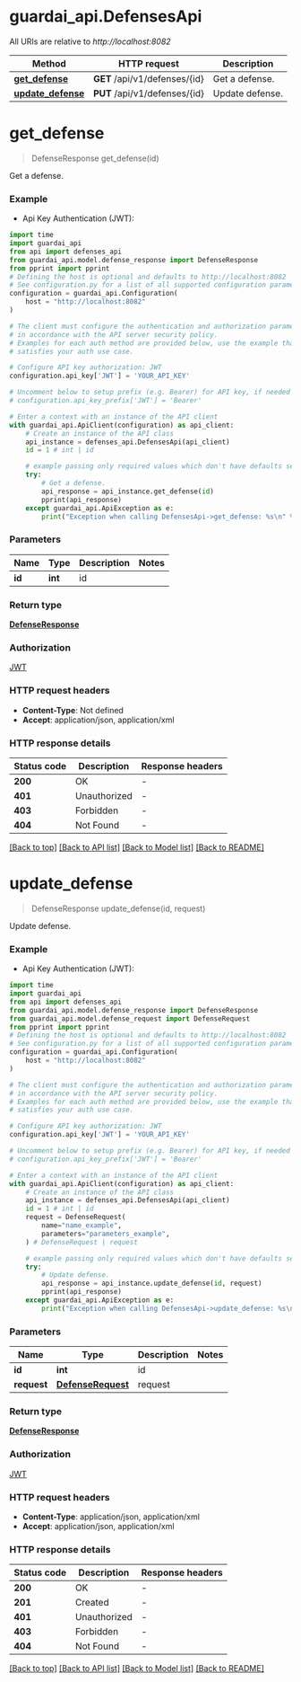 # guardai_api.DefensesApi

All URIs are relative to *http://localhost:8082*

Method | HTTP request | Description
------------- | ------------- | -------------
[**get_defense**](DefensesApi.md#get_defense) | **GET** /api/v1/defenses/{id} | Get a defense.
[**update_defense**](DefensesApi.md#update_defense) | **PUT** /api/v1/defenses/{id} | Update defense.


# **get_defense**
> DefenseResponse get_defense(id)

Get a defense.

### Example

* Api Key Authentication (JWT):

```python
import time
import guardai_api
from api import defenses_api
from guardai_api.model.defense_response import DefenseResponse
from pprint import pprint
# Defining the host is optional and defaults to http://localhost:8082
# See configuration.py for a list of all supported configuration parameters.
configuration = guardai_api.Configuration(
    host = "http://localhost:8082"
)

# The client must configure the authentication and authorization parameters
# in accordance with the API server security policy.
# Examples for each auth method are provided below, use the example that
# satisfies your auth use case.

# Configure API key authorization: JWT
configuration.api_key['JWT'] = 'YOUR_API_KEY'

# Uncomment below to setup prefix (e.g. Bearer) for API key, if needed
# configuration.api_key_prefix['JWT'] = 'Bearer'

# Enter a context with an instance of the API client
with guardai_api.ApiClient(configuration) as api_client:
    # Create an instance of the API class
    api_instance = defenses_api.DefensesApi(api_client)
    id = 1 # int | id

    # example passing only required values which don't have defaults set
    try:
        # Get a defense.
        api_response = api_instance.get_defense(id)
        pprint(api_response)
    except guardai_api.ApiException as e:
        print("Exception when calling DefensesApi->get_defense: %s\n" % e)
```


### Parameters

Name | Type | Description  | Notes
------------- | ------------- | ------------- | -------------
 **id** | **int**| id |

### Return type

[**DefenseResponse**](DefenseResponse.md)

### Authorization

[JWT](../README.md#JWT)

### HTTP request headers

 - **Content-Type**: Not defined
 - **Accept**: application/json, application/xml


### HTTP response details

| Status code | Description | Response headers |
|-------------|-------------|------------------|
**200** | OK |  -  |
**401** | Unauthorized |  -  |
**403** | Forbidden |  -  |
**404** | Not Found |  -  |

[[Back to top]](#) [[Back to API list]](../README.md#documentation-for-api-endpoints) [[Back to Model list]](../README.md#documentation-for-models) [[Back to README]](../README.md)

# **update_defense**
> DefenseResponse update_defense(id, request)

Update defense.

### Example

* Api Key Authentication (JWT):

```python
import time
import guardai_api
from api import defenses_api
from guardai_api.model.defense_response import DefenseResponse
from guardai_api.model.defense_request import DefenseRequest
from pprint import pprint
# Defining the host is optional and defaults to http://localhost:8082
# See configuration.py for a list of all supported configuration parameters.
configuration = guardai_api.Configuration(
    host = "http://localhost:8082"
)

# The client must configure the authentication and authorization parameters
# in accordance with the API server security policy.
# Examples for each auth method are provided below, use the example that
# satisfies your auth use case.

# Configure API key authorization: JWT
configuration.api_key['JWT'] = 'YOUR_API_KEY'

# Uncomment below to setup prefix (e.g. Bearer) for API key, if needed
# configuration.api_key_prefix['JWT'] = 'Bearer'

# Enter a context with an instance of the API client
with guardai_api.ApiClient(configuration) as api_client:
    # Create an instance of the API class
    api_instance = defenses_api.DefensesApi(api_client)
    id = 1 # int | id
    request = DefenseRequest(
        name="name_example",
        parameters="parameters_example",
    ) # DefenseRequest | request

    # example passing only required values which don't have defaults set
    try:
        # Update defense.
        api_response = api_instance.update_defense(id, request)
        pprint(api_response)
    except guardai_api.ApiException as e:
        print("Exception when calling DefensesApi->update_defense: %s\n" % e)
```


### Parameters

Name | Type | Description  | Notes
------------- | ------------- | ------------- | -------------
 **id** | **int**| id |
 **request** | [**DefenseRequest**](DefenseRequest.md)| request |

### Return type

[**DefenseResponse**](DefenseResponse.md)

### Authorization

[JWT](../README.md#JWT)

### HTTP request headers

 - **Content-Type**: application/json, application/xml
 - **Accept**: application/json, application/xml


### HTTP response details

| Status code | Description | Response headers |
|-------------|-------------|------------------|
**200** | OK |  -  |
**201** | Created |  -  |
**401** | Unauthorized |  -  |
**403** | Forbidden |  -  |
**404** | Not Found |  -  |

[[Back to top]](#) [[Back to API list]](../README.md#documentation-for-api-endpoints) [[Back to Model list]](../README.md#documentation-for-models) [[Back to README]](../README.md)

